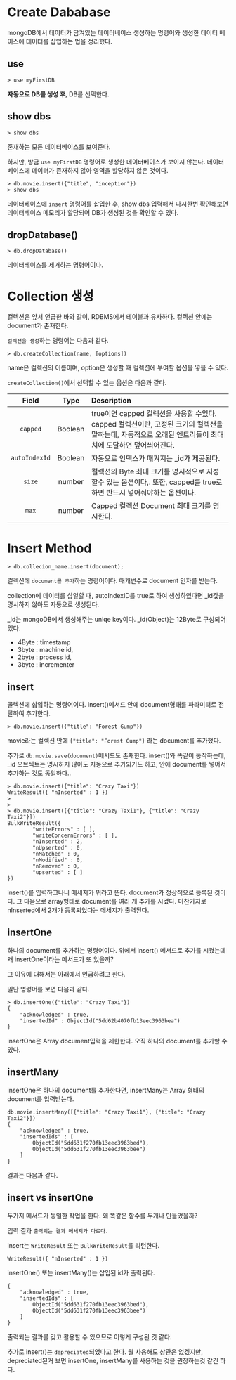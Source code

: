 # Create Dababase

mongoDB에서 데이터가 담겨있는 데이터베이스 생성하는 명령어와 생성한 데이터 베이스에 데이터를 삽입하는 법을 정리했다.

## use

```
> use myFirstDB
```

**자동으로 DB를 생성 후**, DB를 선택한다.

## show dbs

```
> show dbs
```

존재하는 모든 데이터베이스를 보여준다.

하지만, 방금 `use myFirstDB` 명령어로 생성한 데이터베이스가 보이지 않는다. 데이터베이스에 데이터가 존재하지 않아 영역을 할당하지 않은 것이다.

```
> db.movie.insert({"title", "inception"})
> show dbs
```

데이터베이스에 `insert` 명령어를 삽입한 후, show dbs 입력해서 다시한번 확인해보면 데이터베이스 메모리가 할당되어 DB가 생성된 것을 확인할 수 있다.

## dropDatabase()

```
> db.dropDatabase()
```

데이터베이스를 제거하는 명령어이다.

# Collection 생성

컬렉션은 앞서 언급한 바와 같이, RDBMS에서 테이블과 유사하다. 컬렉션 안에는 document가 존재한다.

`컬렉션을 생성`하는 명령어는 다음과 같다.

```
> db.createCollection(name, [options])
```

name은 컬렉션의 이름이며, option은 생성할 때 컬렉션에 부여할 옵션을 넣을 수 있다.

`createCollection()`에서 선택할 수 있는 옵션은 다음과 같다.

|     Field     |  Type   | Description                                                                                                                                              |
| :-----------: | :-----: | :------------------------------------------------------------------------------------------------------------------------------------------------------- |
|   `capped`    | Boolean | true이면 capped 컬렉션을 사용할 수있다. capped 컬렉션이란, 고정된 크기의 컬렉션을 말하는데, 자동적으로 오래된 엔트리들이 최대치에 도달하면 덮어씌어진다. |
| `autoIndexId` | Boolean | 자동으로 인덱스가 매겨지는 \_id가 제공된다.                                                                                                              |
|    `size`     | number  | 컬렉션의 Byte 최대 크기를 명시적으로 지정할수 있는 옵션이다,. 또한, capped를 true로 하면 반드시 넣어줘야하는 옵션이다.                                   |
|     `max`     | number  | Capped 컬렉션 Document 최대 크기를 명시한다.                                                                                                             |

# Insert Method

```
> db.collecion_name.insert(document);
```

컬렉션에 `document를 추가`하는 명령어이다. 매개변수로 document 인자를 받는다.

collection에 데이터를 삽일할 때, autoIndexID를 true로 하여 생성하였다면 \_id값을 명시하지 않아도 자동으로 생성된다.

\_id는 mongoDB에서 생성해주는 uniqe key이다. \_id(Object)는 12Byte로 구성되어있다.

- 4Byte : timestamp
- 3byte : machine id,
- 2byte : process id,
- 3byte : incrementer

## insert

콜렉션에 삽입하는 명령어이다. insert()메서드 안에 document형태를 파라미터로 전달하여 추가한다.

```
> db.movie.insert({"title": "Forest Gump"})
```

movie라는 컬렉션 안에 `{"title": "Forest Gump"}` 라는 document를 추가했다.

추가로 `db.movie.save(document)`메서드도 존재한다. insert()와 똑같이 동작하는데, \_id 오브젝트는 명시하지 않아도 자동으로 추가되기도 하고, 안에 document를 넣어서 추가하는 것도 동일하다..

```
> db.movie.insert({"title": "Crazy Taxi"})
WriteResult({ "nInserted" : 1 })
>
>
> db.movie.insert([{"title": "Crazy Taxi1"}, {"title": "Crazy Taxi2"}])
BulkWriteResult({
        "writeErrors" : [ ],
        "writeConcernErrors" : [ ],
        "nInserted" : 2,
        "nUpserted" : 0,
        "nMatched" : 0,
        "nModified" : 0,
        "nRemoved" : 0,
        "upserted" : [ ]
})
```

insert()를 입력하고나니 메세지가 뭐라고 뜬다. document가 정상적으로 등록된 것이다. 그 다음으로 array형태로 document를 여러 개 추가를 시켰다. 마찬가지로 nInserted에서 2개가 등록되었다는 메세지가 출력된다.

## insertOne

하나의 document를 추가하는 명령어이다. 위에서 insert() 메서드로 추가를 시켰는데 왜 insertOne이라는 메서드가 또 있을까?

그 이유에 대해서는 아래에서 언급하려고 한다.

일단 명령어를 보면 다음과 같다.

```
> db.insertOne({"title": "Crazy Taxi"})
{
	"acknowledged" : true,
	"insertedId" : ObjectId("5dd62b4070fb13eec3963bea")
}
```

insertOne은 Array document입력을 제한한다. 오직 하나의 document를 추가할 수 있다.

## insertMany

insertOne은 하나의 document를 추가한다면, insertMany는 Array 형태의 document를 입력받는다.

```
db.movie.insertMany([{"title": "Crazy Taxi1"}, {"title": "Crazy Taxi2"}])
{
	"acknowledged" : true,
	"insertedIds" : [
		ObjectId("5dd631f270fb13eec3963bed"),
		ObjectId("5dd631f270fb13eec3963bee")
	]
}
```

결과는 다음과 같다.

## insert vs insertOne

두가지 메서드가 동일한 작업을 한다. 왜 똑같은 함수를 두개나 만들었을까?

입력 결과 `출력되는 결과 메세지가 다르다.`

insert는 `WriteResult` 또는 `BulkWriteResult`를 리턴한다.

```
WriteResult({ "nInserted" : 1 })
```

insertOne() 또는 insertMany()는 삽입된 id가 출력된다.

```
{
	"acknowledged" : true,
	"insertedIds" : [
		ObjectId("5dd631f270fb13eec3963bed"),
		ObjectId("5dd631f270fb13eec3963bee")
	]
}
```

출력되는 결과를 갖고 활용할 수 있으므로 이렇게 구성된 것 같다.

추가로 insert()는 `depreciated`되었다고 한다. 뭘 사용해도 상관은 없겠지만, depreciated된거 보면 insertOne, insertMany를 사용하는 것을 권장하는것 같긴 하다.

